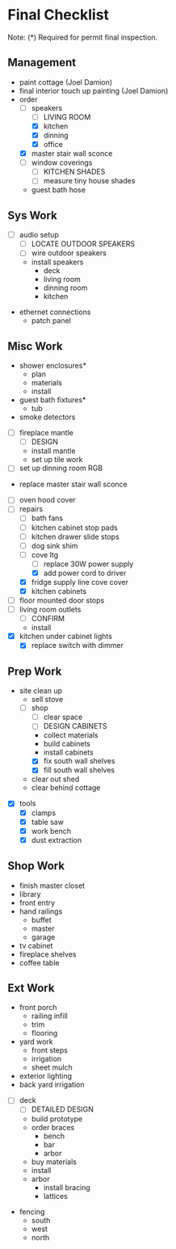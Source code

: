 # Final Checklist

Note: (*) Required for permit final inspection.

## Management

- paint cottage (Joel Damion)
- final interior touch up painting (Joel Damion)
- order
  - [ ] speakers
    - [ ] LIVING ROOM
    - [x] kitchen
    - [x] dinning
    - [x] office
  - [x] master stair wall sconce
  - [ ] window coverings
    - [ ] KITCHEN SHADES
    - [ ] measure tiny house shades
  - guest bath hose

## Sys Work

- [ ] audio setup
  - [ ] LOCATE OUTDOOR SPEAKERS
  - [ ] wire outdoor speakers
  - install speakers
    - deck
    - living room
    - dinning room
    - kitchen
- ethernet connections
  - patch panel

## Misc Work

- shower enclosures*
  - plan
  - materials
  - install
- guest bath fixtures*
  - tub
- smoke detectors
- [ ] fireplace mantle
  - [ ] DESIGN
  - install mantle
  - set up tile work
- [ ] set up dinning room RGB
- replace master stair wall sconce
- [ ] oven hood cover
- [ ] repairs
  - [ ] bath fans
  - [ ] kitchen cabinet stop pads
  - [ ] kitchen drawer slide stops
  - [ ] dog sink shim
  - [ ] cove ltg
    - [ ] replace 30W power supply
    - [x] add power cord to driver
  - [x] fridge supply line cove cover
  - [x] kitchen cabinets
- [ ] floor mounted door stops
- [ ] living room outlets
  - [ ] CONFIRM
  - install
- [x] kitchen under cabinet lights
  - [x] replace switch with dimmer

## Prep Work

- site clean up
  - sell stove
  - [ ] shop
    - [ ] clear space
    - [ ] DESIGN CABINETS
    - collect materials
    - build cabinets
    - install cabinets
    - [x] fix south wall shelves
    - [x] fill south wall shelves
  - clear out shed
  - clear behind cottage
- [x] tools
  - [x] clamps
  - [x] table saw
  - [x] work bench
  - [x] dust extraction

## Shop Work

- finish master closet
- library
- front entry
- hand railings
  - buffet
  - master
  - garage
- tv cabinet
- fireplace shelves
- coffee table

## Ext Work

- front porch 
  - railing infill
  - trim
  - flooring
- yard work
  - front steps
  - irrigation
  - sheet mulch
- exterior lighting
- back yard irrigation
- [ ] deck
  - [ ] DETAILED DESIGN
  - build prototype
  - order braces
    - bench
    - bar
    - arbor
  - buy materials
  - install
  - arbor
    - install bracing
    - lattices
- fencing
  - south
  - west
  - north



